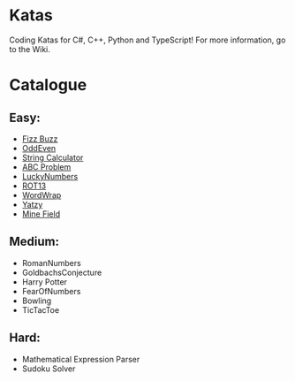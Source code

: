 # Katas

Coding Katas for C#, C++, Python and TypeScript! For more information, go to the Wiki.


# Catalogue

Easy:
--------------
* [Fizz Buzz](../../wiki/FizzBuzz)
* [OddEven](../../wiki/OddEven)
* [String Calculator](../../wiki/StringCalculator)
* [ABC Problem](../../wiki/ABCProblem)
* [LuckyNumbers](../../wiki/LuckyNumbers)
* [ROT13](../../wiki/ROT13)
* [WordWrap](../../wiki/WordWrap)
* [Yatzy](../../wiki/Yatzy)
* [Mine Field](../../wiki/MineField)

Medium:
--------------
* RomanNumbers
* GoldbachsConjecture
* Harry Potter
* FearOfNumbers
* Bowling
* TicTacToe

Hard:
--------------
* Mathematical Expression Parser
* Sudoku Solver
